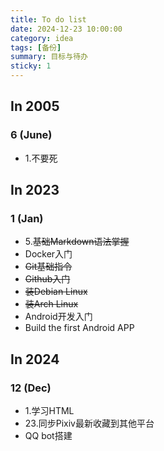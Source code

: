 ```yaml
---
title: To do list
date: 2024-12-23 10:00:00
category: idea
tags: [备份]
summary: 目标与待办
sticky: 1
---
```


## In 2005

### 6 (June)

- 1.不要死

## In 2023

### 1 (Jan)

- 5.~~基础Markdown语法掌握~~
- Docker入门
- ~~Git基础指令~~
- ~~Github入门~~
- ~~装Debian Linux~~
- ~~装Arch Linux~~
- Android开发入门
- Build the first Android APP

## In 2024

### 12 (Dec)

- 1.学习HTML
- 23.同步Pixiv最新收藏到其他平台
- QQ bot搭建
